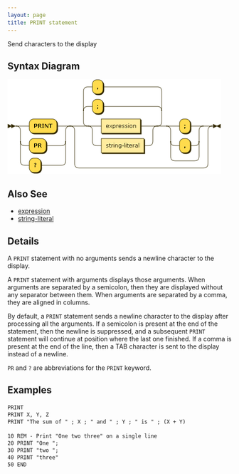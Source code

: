 ```yaml
---
layout: page
title: PRINT statement
---
```


Send characters to the display


## Syntax Diagram

![Syntax diagram](/diagram/PRINT-statement.png)


## Also See

- [expression](/reference/expression)
- [string-literal](/reference/string-literal)


## Details

A `PRINT` statement with no arguments sends a newline character to the display.

A `PRINT` statement with arguments displays those arguments. When arguments are separated by a semicolon, then they are displayed without any separator between them.  When arguments are separated by a comma, they are aligned in columns.

By default, a `PRINT` statement sends a newline character to the display after processing all the arguments. If a semicolon is present at the end of the statement, then the newline is suppressed, and a subsequent `PRINT` statement will continue at position where the last one finished. If a comma is present at the end of the line, then a TAB character is sent to the display instead of a newline.

`PR` and `?` are abbreviations for the `PRINT` keyword.


## Examples

    PRINT
    PRINT X, Y, Z
    PRINT "The sum of " ; X ; " and " ; Y ; " is " ; (X + Y)

    10 REM - Print "One two three" on a single line
    20 PRINT "One ";
    30 PRINT "two ";
    40 PRINT "three"
    50 END
